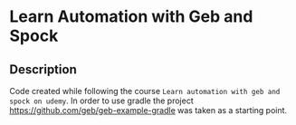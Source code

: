 # Learn Automation with Geb and Spock

## Description

Code created while following the course `Learn automation with geb and spock on udemy`.
In order to use gradle the project https://github.com/geb/geb-example-gradle was taken as a starting point.
